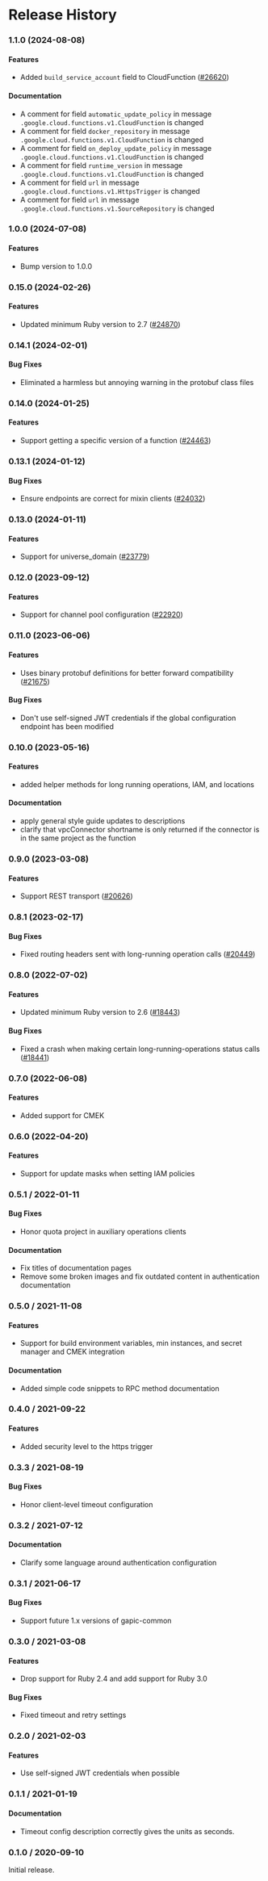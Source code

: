 # Release History

### 1.1.0 (2024-08-08)

#### Features

* Added `build_service_account` field to CloudFunction ([#26620](https://github.com/googleapis/google-cloud-ruby/issues/26620)) 
#### Documentation

* A comment for field `automatic_update_policy` in message `.google.cloud.functions.v1.CloudFunction` is changed 
* A comment for field `docker_repository` in message `.google.cloud.functions.v1.CloudFunction` is changed 
* A comment for field `on_deploy_update_policy` in message `.google.cloud.functions.v1.CloudFunction` is changed 
* A comment for field `runtime_version` in message `.google.cloud.functions.v1.CloudFunction` is changed 
* A comment for field `url` in message `.google.cloud.functions.v1.HttpsTrigger` is changed 
* A comment for field `url` in message `.google.cloud.functions.v1.SourceRepository` is changed 

### 1.0.0 (2024-07-08)

#### Features

* Bump version to 1.0.0 

### 0.15.0 (2024-02-26)

#### Features

* Updated minimum Ruby version to 2.7 ([#24870](https://github.com/googleapis/google-cloud-ruby/issues/24870)) 

### 0.14.1 (2024-02-01)

#### Bug Fixes

* Eliminated a harmless but annoying warning in the protobuf class files 

### 0.14.0 (2024-01-25)

#### Features

* Support getting a specific version of a function ([#24463](https://github.com/googleapis/google-cloud-ruby/issues/24463)) 

### 0.13.1 (2024-01-12)

#### Bug Fixes

* Ensure endpoints are correct for mixin clients ([#24032](https://github.com/googleapis/google-cloud-ruby/issues/24032)) 

### 0.13.0 (2024-01-11)

#### Features

* Support for universe_domain ([#23779](https://github.com/googleapis/google-cloud-ruby/issues/23779)) 

### 0.12.0 (2023-09-12)

#### Features

* Support for channel pool configuration ([#22920](https://github.com/googleapis/google-cloud-ruby/issues/22920)) 

### 0.11.0 (2023-06-06)

#### Features

* Uses binary protobuf definitions for better forward compatibility ([#21675](https://github.com/googleapis/google-cloud-ruby/issues/21675)) 
#### Bug Fixes

* Don't use self-signed JWT credentials if the global configuration endpoint has been modified 

### 0.10.0 (2023-05-16)

#### Features

* added helper methods for long running operations, IAM, and locations 
#### Documentation

* apply general style guide updates to descriptions 
* clarify that vpcConnector shortname is only returned if the connector is in the same project as the function 

### 0.9.0 (2023-03-08)

#### Features

* Support REST transport ([#20626](https://github.com/googleapis/google-cloud-ruby/issues/20626)) 

### 0.8.1 (2023-02-17)

#### Bug Fixes

* Fixed routing headers sent with long-running operation calls ([#20449](https://github.com/googleapis/google-cloud-ruby/issues/20449)) 

### 0.8.0 (2022-07-02)

#### Features

* Updated minimum Ruby version to 2.6 ([#18443](https://github.com/googleapis/google-cloud-ruby/issues/18443)) 
#### Bug Fixes

* Fixed a crash when making certain long-running-operations status calls ([#18441](https://github.com/googleapis/google-cloud-ruby/issues/18441)) 

### 0.7.0 (2022-06-08)

#### Features

* Added support for CMEK

### 0.6.0 (2022-04-20)

#### Features

* Support for update masks when setting IAM policies

### 0.5.1 / 2022-01-11

#### Bug Fixes

* Honor quota project in auxiliary operations clients

#### Documentation

* Fix titles of documentation pages
* Remove some broken images and fix outdated content in authentication documentation

### 0.5.0 / 2021-11-08

#### Features

* Support for build environment variables, min instances, and secret manager and CMEK integration

#### Documentation

* Added simple code snippets to RPC method documentation

### 0.4.0 / 2021-09-22

#### Features

* Added security level to the https trigger

### 0.3.3 / 2021-08-19

#### Bug Fixes

* Honor client-level timeout configuration

### 0.3.2 / 2021-07-12

#### Documentation

* Clarify some language around authentication configuration

### 0.3.1 / 2021-06-17

#### Bug Fixes

* Support future 1.x versions of gapic-common

### 0.3.0 / 2021-03-08

#### Features

* Drop support for Ruby 2.4 and add support for Ruby 3.0

#### Bug Fixes

* Fixed timeout and retry settings

### 0.2.0 / 2021-02-03

#### Features

* Use self-signed JWT credentials when possible

### 0.1.1 / 2021-01-19

#### Documentation

* Timeout config description correctly gives the units as seconds.

### 0.1.0 / 2020-09-10

Initial release.
